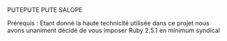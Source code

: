 PUTEPUTE PUTE SALOPE

Prérequis :
Etant donné la haute technicité utilisée dans ce projet nous avons unaniment décidé de vous imposer Ruby 2.5.1 en minimum syndical
